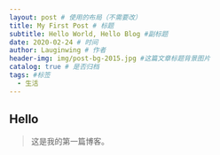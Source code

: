 ```yaml
---
layout: post # 使用的布局（不需要改）
title: My First Post # 标题
subtitle: Hello World, Hello Blog #副标题
date: 2020-02-24 # 时间
author: Lauginwing # 作者
header-img: img/post-bg-2015.jpg #这篇文章标题背景图片
catalog: true # 是否归档
tags: #标签
  - 生活
---
```


## Hello

> 这是我的第一篇博客。
